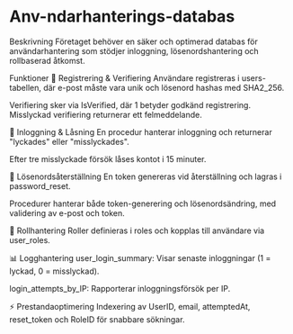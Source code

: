 # Anv-ndarhanterings-databas
Beskrivning
Företaget behöver en säker och optimerad databas för användarhantering som stödjer inloggning, lösenordshantering och rollbaserad åtkomst.

Funktioner
📝 Registrering & Verifiering
Användare registreras i users-tabellen, där e-post måste vara unik och lösenord hashas med SHA2_256.

Verifiering sker via IsVerified, där 1 betyder godkänd registrering. Misslyckad verifiering returnerar ett felmeddelande.

🔐 Inloggning & Låsning
En procedur hanterar inloggning och returnerar "lyckades" eller "misslyckades".

Efter tre misslyckade försök låses kontot i 15 minuter.

🔄 Lösenordsåterställning
En token genereras vid återställning och lagras i password_reset.

Procedurer hanterar både token-generering och lösenordsändring, med validering av e-post och token.

👥 Rollhantering
Roller definieras i roles och kopplas till användare via user_roles.

📊 Logghantering
user_login_summary: Visar senaste inloggningar (1 = lyckad, 0 = misslyckad).

login_attempts_by_IP: Rapporterar inloggningsförsök per IP.

⚡ Prestandaoptimering
Indexering av UserID, email, attemptedAt, reset_token och RoleID för snabbare sökningar.

